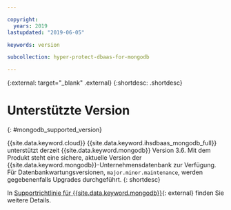 ```yaml
---

copyright:
  years: 2019
lastupdated: "2019-06-05"

keywords: version

subcollection: hyper-protect-dbaas-for-mongodb

---
```


{:external: target="_blank" .external}
{:shortdesc: .shortdesc}

# Unterstützte Version
{: #mongodb_supported_version}

{{site.data.keyword.cloud}} {{site.data.keyword.ihsdbaas_mongodb_full}} unterstützt derzeit {{site.data.keyword.mongodb}} Version 3.6. Mit dem Produkt steht eine sichere, aktuelle Version der {{site.data.keyword.mongodb}}-Unternehmensdatenbank zur Verfügung. Für Datenbankwartungsversionen, `major.minor.maintenance`, werden gegebenenfalls Upgrades durchgeführt.
{: shortdesc}

In [Supportrichtlinie für {{site.data.keyword.mongodb}}](https://www.mongodb.com/support-policy){: external} finden Sie weitere Details.
